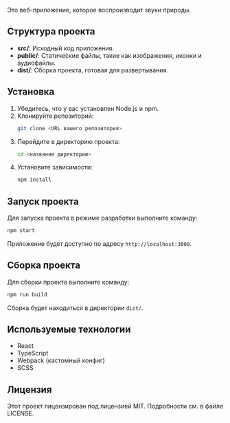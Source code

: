 Это веб-приложение, которое воспроизводит звуки природы.

## Структура проекта

-   **src/**: Исходный код приложения.
-   **public/**: Статические файлы, такие как изображения, иконки и аудиофайлы.
-   **dist/**: Сборка проекта, готовая для развертывания.

## Установка

1. Убедитесь, что у вас установлен Node.js и npm.
2. Клонируйте репозиторий:
    ```bash
    git clone <URL вашего репозитория>
    ```
3. Перейдите в директорию проекта:
    ```bash
    cd <название директории>
    ```
4. Установите зависимости:
    ```bash
    npm install
    ```

## Запуск проекта

Для запуска проекта в режиме разработки выполните команду:

```bash
npm start
```

Приложение будет доступно по адресу `http://localhost:3000`.

## Сборка проекта

Для сборки проекта выполните команду:

```bash
npm run build
```

Сборка будет находиться в директории `dist/`.

## Используемые технологии

-   React
-   TypeScript
-   Webpack (кастомный конфиг)
-   SCSS

## Лицензия

Этот проект лицензирован под лицензией MIT. Подробности см. в файле LICENSE.
